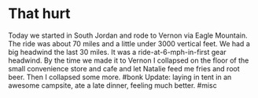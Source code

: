# That hurt
Today we started in South Jordan and rode to Vernon via Eagle Mountain. The ride was about 70 miles and a little under 3000 vertical feet. We had a big headwind the last 30 miles. It was a ride-at-6-mph-in-first gear headwind. By the time we made it to Vernon I collapsed on the floor of the small convenience store and cafe and let Natalie feed me fries and root beer. Then I collapsed some more. #bonk Update: laying in tent in an awesome campsite, ate a late dinner, feeling much better.
#misc